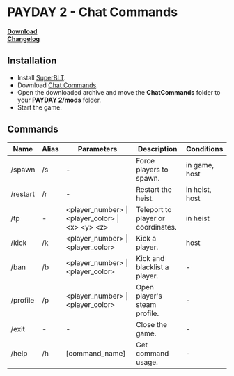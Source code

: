 # PAYDAY 2 - Chat Commands

**[Download](https://www.unknowncheats.me/forum/payday-2-a/430858-chat-commands.html)**<br>
**[Changelog](https://github.com/pierre-josselin/payday-2-chat-commands/blob/master/CHANGELOG.md)**

## Installation

- Install [SuperBLT](https://superblt.znix.xyz/).
- Download [Chat Commands](https://www.unknowncheats.me/forum/payday-2-a/430858-chat-commands.html).
- Open the downloaded archive and move the **ChatCommands** folder to your **PAYDAY 2/mods** folder.
- Start the game.

## Commands

| Name     | Alias | Parameters                                          | Description                        | Conditions     |
|----------|-------|-----------------------------------------------------|------------------------------------|----------------|
| /spawn   | /s    | -                                                   | Force players to spawn.            | in game, host  |
| /restart | /r    | -                                                   | Restart the heist.                 | in heist, host |
| /tp      | -     | <player_number> \| <player_color> \| \<x> \<y> \<z> | Teleport to player or coordinates. | in heist       |
| /kick    | /k    | <player_number> \| <player_color>                   | Kick a player.                     | host           |
| /ban     | /b    | <player_number> \| <player_color>                   | Kick and blacklist a player.       | -              |
| /profile | /p    | <player_number> \| <player_color>                   | Open player's steam profile.       | -              |
| /exit    | -     | -                                                   | Close the game.                    | -              |
| /help    | /h    | [command_name]                                      | Get command usage.                 | -              |